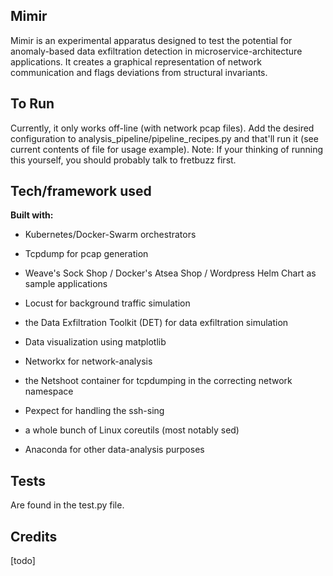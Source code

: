 ## Mimir
Mimir is an experimental apparatus designed to test the potential for anomaly-based data exfiltration detection in microservice-architecture applications. It creates a graphical representation of network communication and flags deviations from structural invariants.


## To Run
Currently, it only works off-line (with network pcap files). Add the desired configuration to analysis_pipeline/pipeline_recipes.py and that'll run it (see current contents of file for usage example). Note: If your thinking of running this yourself, you should probably talk to fretbuzz first.

 ## Tech/framework used

<b>Built with:</b>

* Kubernetes/Docker-Swarm orchestrators

* Tcpdump for pcap generation

* Weave's Sock Shop / Docker's Atsea Shop / Wordpress Helm Chart as sample applications

* Locust for background traffic simulation

* the Data Exfiltration Toolkit (DET) for data exfiltration simulation

* Data visualization using matplotlib

* Networkx for network-analysis

* the Netshoot container for tcpdumping in the correcting network namespace

* Pexpect for handling the ssh-sing

* a whole bunch of Linux coreutils (most notably sed)

* Anaconda for other data-analysis purposes

## Tests
Are found in the test.py file.

## Credits
[todo]
